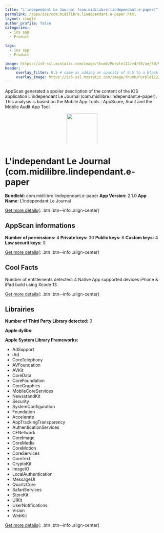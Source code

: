 ```yaml
---
title: "L'independant Le Journal (com.midilibre.lindependant.e-paper)"
permalink: /apps/ios/com.midilibre.lindependant.e-paper.html
layout: single
author_profile: false
categories: 
  - ios app 
  - Product 

tags: 
  - ios app 
  - Product 

image: https://is5-ssl.mzstatic.com/image/thumb/Purple112/v4/93/ae/50/93ae5061-3e34-02b4-0062-adb5394ce7df/AppIcon-1x_U007emarketing-0-7-0-85-220.png/512x512bb.jpg
header: 
     overlay_filter: 0.5 # same as adding an opacity of 0.5 to a black background
     overlay_image: https://is5-ssl.mzstatic.com/image/thumb/Purple112/v4/93/ae/50/93ae5061-3e34-02b4-0062-adb5394ce7df/AppIcon-1x_U007emarketing-0-7-0-85-220.png/512x512bb.jpg
---
```

AppScan generated a spoiler description of the content of the iOS application L'independant Le Journal (com.midilibre.lindependant.e-paper). This analysis is based on the Mobile App Tools : AppScore, Audit and the Mobile Audit App Tool.

  
  
<div style="text-align: center;"><img src="https://is5-ssl.mzstatic.com/image/thumb/Purple112/v4/93/ae/50/93ae5061-3e34-02b4-0062-adb5394ce7df/AppIcon-1x_U007emarketing-0-7-0-85-220.png/512x512bb.jpg" width="100" height="100"></div>  
  
# L'independant Le Journal (com.midilibre.lindependant.e-paper

**BundleId:** com.midilibre.lindependant.e-paper
**App Version:** 2.1.0
**App Name:** L'independant Le Journal


[Get more details](/pricing.html){: .btn .btn--info .align-center}  
  
## AppScan informations 

**Number of permissions:** 4
**Private keys:** 30
**Public keys:** 6
**Custom keys:** 4
**Low securit keys:** 0
  
[Get more details](/pricing.html){: .btn .btn--info .align-center}

## Cool Facts

Number of entitlements detected: 4
Native App
supported devices iPhone & iPad
build using Xcode 13
  
[Get more details](/pricing.html){: .btn .btn--info .align-center}

## Librairies 
**Number of Third Party Library detected:** 0

**Apple dylibs:**


**Apple System Library Frameworks:**
- AdSupport
- iAd
- CoreTelephony
- AVFoundation
- AVKit
- CoreData
- CoreFoundation
- CoreGraphics
- MobileCoreServices
- NewsstandKit
- Security
- SystemConfiguration
- Foundation
- Accelerate
- AppTrackingTransparency
- AuthenticationServices
- CFNetwork
- CoreImage
- CoreMedia
- CoreMotion
- CoreServices
- CoreText
- CryptoKit
- ImageIO
- LocalAuthentication
- MessageUI
- QuartzCore
- SafariServices
- StoreKit
- UIKit
- UserNotifications
- Vision
- WebKit


  
[Get more details](/pricing.html){: .btn .btn--info .align-center}

